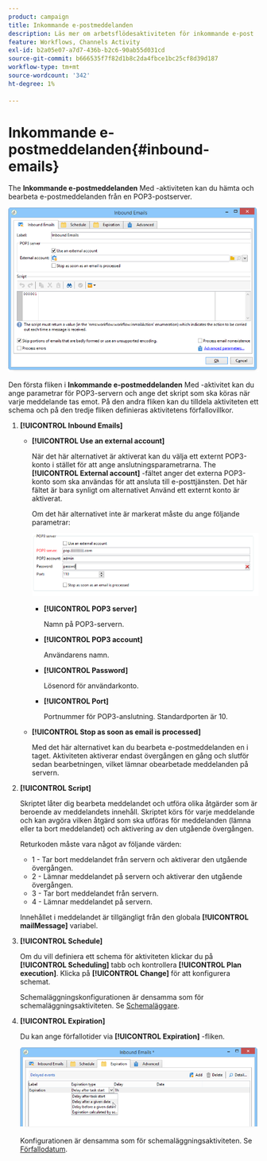 ```yaml
---
product: campaign
title: Inkommande e-postmeddelanden
description: Läs mer om arbetsflödesaktiviteten för inkommande e-post
feature: Workflows, Channels Activity
exl-id: b2a05e07-a7d7-436b-b2c6-90ab55d031cd
source-git-commit: b666535f7f82d1b8c2da4fbce1bc25cf8d39d187
workflow-type: tm+mt
source-wordcount: '342'
ht-degree: 1%

---
```


# Inkommande e-postmeddelanden{#inbound-emails}



The **Inkommande e-postmeddelanden** Med -aktiviteten kan du hämta och bearbeta e-postmeddelanden från en POP3-postserver.

![](assets/email_rec_edit_1.png)

Den första fliken i **Inkommande e-postmeddelanden** Med -aktivitet kan du ange parametrar för POP3-servern och ange det skript som ska köras när varje meddelande tas emot. På den andra fliken kan du tilldela aktiviteten ett schema och på den tredje fliken definieras aktivitetens förfallovillkor.

1. **[!UICONTROL Inbound Emails]**

   * **[!UICONTROL Use an external account]**

     När det här alternativet är aktiverat kan du välja ett externt POP3-konto i stället för att ange anslutningsparametrarna. The **[!UICONTROL External account]** -fältet anger det externa POP3-konto som ska användas för att ansluta till e-posttjänsten. Det här fältet är bara synligt om alternativet Använd ett externt konto är aktiverat.

     Om det här alternativet inte är markerat måste du ange följande parametrar:

     ![](assets/email_rec_edit_1b.png)

      * **[!UICONTROL POP3 server]**

        Namn på POP3-servern.

      * **[!UICONTROL POP3 account]**

        Användarens namn.

      * **[!UICONTROL Password]**

        Lösenord för användarkonto.

      * **[!UICONTROL Port]**

        Portnummer för POP3-anslutning. Standardporten är 10.

   * **[!UICONTROL Stop as soon as email is processed]**

     Med det här alternativet kan du bearbeta e-postmeddelanden en i taget. Aktiviteten aktiverar endast övergången en gång och slutför sedan bearbetningen, vilket lämnar obearbetade meddelanden på servern.

1. **[!UICONTROL Script]**

   Skriptet låter dig bearbeta meddelandet och utföra olika åtgärder som är beroende av meddelandets innehåll. Skriptet körs för varje meddelande och kan avgöra vilken åtgärd som ska utföras för meddelanden (lämna eller ta bort meddelandet) och aktivering av den utgående övergången.

   Returkoden måste vara något av följande värden:

   * 1 - Tar bort meddelandet från servern och aktiverar den utgående övergången.
   * 2 - Lämnar meddelandet på servern och aktiverar den utgående övergången.
   * 3 - Tar bort meddelandet från servern.
   * 4 - Lämnar meddelandet på servern.

   Innehållet i meddelandet är tillgängligt från den globala **[!UICONTROL mailMessage]** variabel.

1. **[!UICONTROL Schedule]**

   Om du vill definiera ett schema för aktiviteten klickar du på **[!UICONTROL Scheduling]** tabb och kontrollera **[!UICONTROL Plan execution]**. Klicka på **[!UICONTROL Change]** för att konfigurera schemat.

   Schemaläggningskonfigurationen är densamma som för schemaläggningsaktiviteten. Se [Schemaläggare](scheduler.md).

1. **[!UICONTROL Expiration]**

   Du kan ange förfallotider via **[!UICONTROL Expiration]** -fliken.

   ![](assets/email_rec_edit_3.png)

   Konfigurationen är densamma som för schemaläggningsaktiviteten. Se [Förfallodatum](defining-approvals.md).
